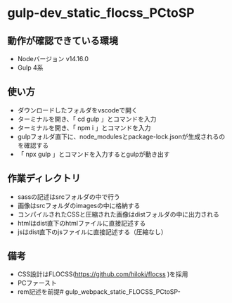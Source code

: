 # gulp-dev_static_flocss_PCtoSP

## 動作が確認できている環境
- Nodeバージョン v14.16.0
- Gulp 4系

## 使い方
- ダウンロードしたフォルダをvscodeで開く
- ターミナルを開き、「 cd gulp 」とコマンドを入力
- ターミナルを開き、「 npm i 」とコマンドを入力
- gulpフォルダ直下に、node_modulesとpackage-lock.jsonが生成されるのを確認する
- 「 npx gulp 」とコマンドを入力するとgulpが動き出す

## 作業ディレクトリ
- sassの記述はsrcフォルダの中で行う
- 画像はsrcフォルダのimagesの中に格納する
- コンパイルされたCSSと圧縮された画像はdistフォルダの中に出力される
- htmlはdist直下のhtmlファイルに直接記述する
- jsはdist直下のjsファイルに直接記述する（圧縮なし）

## 備考
- CSS設計はFLOCSS(https://github.com/hiloki/flocss )を採用
- PCファースト
- rem記述を前提# gulp_webpack_static_FLOCSS_PCtoSP-

